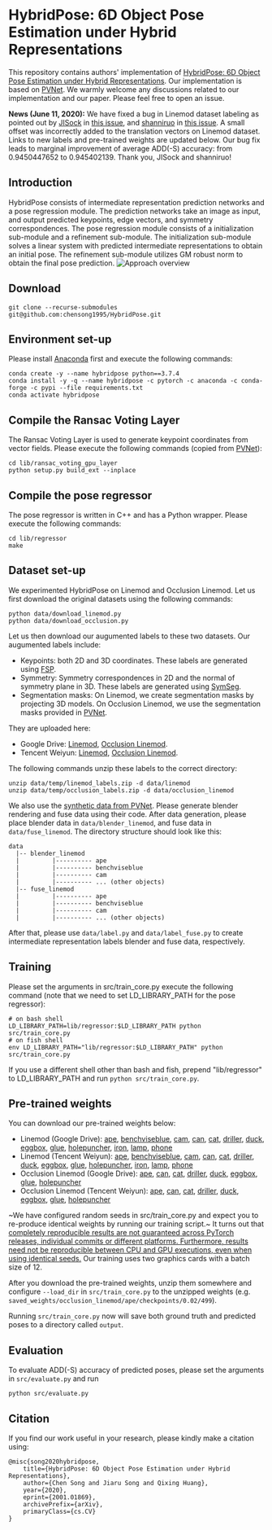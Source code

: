 # HybridPose: 6D Object Pose Estimation under Hybrid Representations
This repository contains authors' implementation of [HybridPose: 6D Object Pose Estimation under Hybrid Representations](https://arxiv.org/abs/2001.01869). Our implementation is based on [PVNet](https://github.com/zju3dv/pvnet).
We warmly welcome any discussions related to our implementation and our paper. Please feel free to open an issue.

**News (June 11, 2020):** We have fixed a bug in Linemod dataset labeling as pointed out by [JISock](https://github.com/JISock) in [this issue](https://github.com/chensong1995/HybridPose/issues/3), and [shanniruo](https://github.com/shanniruo) in [this issue](https://github.com/chensong1995/HybridPose/issues/25). A small offset was incorrectly added to the translation vectors on Linemod dataset. Links to new labels and pre-trained weights are updated below. Our bug fix leads to marginal improvement of average ADD(-S) accuracy: from 0.9450447652 to 0.945402139. Thank you, JISock and shanniruo!

## Introduction
HybridPose consists of intermediate representation prediction networks and a pose regression module. The prediction networks take an image as input, and output predicted keypoints, edge vectors, and symmetry correspondences. The pose regression module consists of a initialization sub-module and a refinement sub-module. The initialization sub-module solves a linear system with predicted intermediate representations to obtain an initial pose. The refinement sub-module utilizes GM robust norm to obtain the final pose prediction.
![Approach overview](./assets/overview.png)

## Download
```
git clone --recurse-submodules git@github.com:chensong1995/HybridPose.git
```

## Environment set-up
Please install [Anaconda](https://www.anaconda.com/distribution/) first and execute the following commands:
```
conda create -y --name hybridpose python==3.7.4
conda install -y -q --name hybridpose -c pytorch -c anaconda -c conda-forge -c pypi --file requirements.txt
conda activate hybridpose
```

## Compile the Ransac Voting Layer
The Ransac Voting Layer is used to generate keypoint coordinates from vector fields. Please execute the following commands (copied from [PVNet](https://github.com/zju3dv/pvnet)):
```
cd lib/ransac_voting_gpu_layer
python setup.py build_ext --inplace
```

## Compile the pose regressor
The pose regressor is written in C++ and has a Python wrapper. Please execute the following commands:
```
cd lib/regressor
make
```

## Dataset set-up
We experimented HybridPose on Linemod and Occlusion Linemod. Let us first download the original datasets using the following commands:
```
python data/download_linemod.py
python data/download_occlusion.py
```
Let us then download our augumented labels to these two datasets. Our augumented labels include:
* Keypoints: both 2D and 3D coordinates. These labels are generated using [FSP](https://github.com/zju3dv/pvnet/blob/master/lib/utils/data_utils.py).
* Symmetry: Symmetry correspondences in 2D and the normal of symmetry plane in 3D. These labels are generated using [SymSeg](https://github.com/aecins/symseg).
* Segmentation masks: On Linemod, we create segmentation masks by projecting 3D models. On Occlusion Linemod, we use the segmentation masks provided in [PVNet](https://github.com/zju3dv/pvnet).

They are uploaded here:
* Google Drive: [Linemod](https://drive.google.com/file/d/1oSM-5ily_vkQ28KVpW7q5FyY67A7Jt1N/view?usp=sharing), [Occlusion Linemod](https://drive.google.com/file/d/1PItmDj7Go0OBnC1Lkvagz3RRB9qdJUIG/view?usp=sharing).
* Tencent Weiyun: [Linemod](https://share.weiyun.com/OPxLstUw), [Occlusion Linemod](https://share.weiyun.com/50i7KTb).

The following commands unzip these labels to the correct directory:
```
unzip data/temp/linemod_labels.zip -d data/linemod
unzip data/temp/occlusion_labels.zip -d data/occlusion_linemod
```

We also use the [synthetic data from PVNet](https://github.com/zju3dv/pvnet-rendering/). Please generate blender rendering and fuse data using their code.  After data generation, please place blender data in `data/blender_linemod`, and fuse data in `data/fuse_linemod`. The directory structure should look like this:

```
data
  |-- blender_linemod
  |         |---------- ape
  |         |---------- benchviseblue
  |         |---------- cam
  |         |---------- ... (other objects)
  |-- fuse_linemod
  |         |---------- ape
  |         |---------- benchviseblue
  |         |---------- cam
  |         |---------- ... (other objects)
```

After that, please use `data/label.py` and `data/label_fuse.py` to create intermediate representation labels blender and fuse data, respectively.

## Training
Please set the arguments in src/train\_core.py execute the following command (note that we need to set LD\_LIBRARY\_PATH for the pose regressor):
```
# on bash shell
LD_LIBRARY_PATH=lib/regressor:$LD_LIBRARY_PATH python src/train_core.py
# on fish shell
env LD_LIBRARY_PATH="lib/regressor:$LD_LIBRARY_PATH" python src/train_core.py
```
If you use a different shell other than bash and fish, prepend "lib/regressor" to LD\_LIBRARY\_PATH and run `python src/train_core.py`.

## Pre-trained weights
You can download our pre-trained weights below:
* Linemod (Google Drive): [ape](https://drive.google.com/file/d/1LOUfdaffqMzocuTDMG6rMtJgZyQiG2hR/view?usp=sharing),
[benchviseblue](https://drive.google.com/file/d/1nJ8H4s0CgbVK_qJJFT6_zZJX-glCHwkr/view?usp=sharing),
[cam](https://drive.google.com/file/d/1EgUy8tPDl4EwiIrLP_ZGBzTG2xFEWktw/view?usp=sharing),
[can](https://drive.google.com/file/d/146c2swIc7YhCY47b-GN7oCOyyBXm4RYH/view?usp=sharing),
[cat](https://drive.google.com/file/d/1i6fO0e-ixvG37nbQde_71WpofNngYeQt/view?usp=sharing),
[driller](https://drive.google.com/file/d/1SWk6Nh36BGnYKGxAPmRV3y3TfpWLQesu/view?usp=sharing),
[duck](https://drive.google.com/file/d/12nr6s9sJ6o3MlswsNm1DAZNwiDsfNkCr/view?usp=sharing),
[eggbox](https://drive.google.com/file/d/1YHDXB4vlEAwOB3vOUnRbO2XALlFc1kEF/view?usp=sharing),
[glue](https://drive.google.com/file/d/1hfHUJA17hJ0ZDQdq5gLVw2Q6Vm7xDbY1/view?usp=sharing),
[holepuncher](https://drive.google.com/file/d/1SGAjHHCGrNNgSigN_Db7quE8LIIMmvBO/view?usp=sharing),
[iron](https://drive.google.com/file/d/1p5hXKpBG4fBrV5vwIoNnIA83E8fFrpfa/view?usp=sharing),
[lamp](https://drive.google.com/file/d/1smye1JnM6kS0PNsAZkeuo5LfU7FPl2pD/view?usp=sharing),
[phone](https://drive.google.com/file/d/14kRJ2VeSfEd1gxOLrUzpRJoPsycKKjQt/view?usp=sharing)
* Linemod (Tencent Weiyun): [ape](https://share.weiyun.com/kD3EgEsn),
[benchviseblue](https://share.weiyun.com/Fd4kovRM),
[cam](https://share.weiyun.com/wwZpx9Kb),
[can](https://share.weiyun.com/bqIuvUUW),
[cat](https://share.weiyun.com/w1wsESru),
[driller](https://share.weiyun.com/Hdt4u9yt),
[duck](https://share.weiyun.com/Rg33nf1s),
[eggbox](https://share.weiyun.com/VKRXInIk),
[glue](https://share.weiyun.com/xBFlmV5d),
[holepuncher](https://share.weiyun.com/pr8oCZFF),
[iron](https://share.weiyun.com/EO3TQzJO),
[lamp](https://share.weiyun.com/sUrdYx5R),
[phone](https://share.weiyun.com/EGOvgGlH)
* Occlusion Linemod (Google Drive): [ape](https://drive.google.com/file/d/1JeBETMGgELrawzofO59j4OCpg-2tf3iy/view?usp=sharing),
[can](https://drive.google.com/file/d/1Cl47bGiPyodHNqITaxCadFAT97YP7nl9/view?usp=sharing),
[cat](https://drive.google.com/file/d/1gDMwqPuFyKg_YW_PbqY_yT53dJEYYrqW/view?usp=sharing),
[driller](https://drive.google.com/file/d/1iAvptsTtwHVp6bNNSRBl5QiVi3O8uDeo/view?usp=sharing),
[duck](https://drive.google.com/file/d/1GwmhyWG4czIsVcCRyWA19ZEZfTzEN2Wo/view?usp=sharing),
[eggbox](https://drive.google.com/file/d/1UKl6aSLRVZzbjI1b5yhxBRlavI8n_JMb/view?usp=sharing),
[glue](https://drive.google.com/file/d/1JnABWWuNns_syYO-zPUBGViT_HWt0VAW/view?usp=sharing),
[holepuncher](https://drive.google.com/file/d/1XGt5BvYEbVN67zZbdMaGBsaC2-pad4zv/view?usp=sharing)
* Occlusion Linemod (Tencent Weiyun): [ape](https://share.weiyun.com/5t8BCmi),
[can](https://share.weiyun.com/5IgRL6W),
[cat](https://share.weiyun.com/5i50fIb),
[driller](https://share.weiyun.com/52GAoma),
[duck](https://share.weiyun.com/5pkx7dB),
[eggbox](https://share.weiyun.com/5XBQ8IY),
[glue](https://share.weiyun.com/5p2aIzV),
[holepuncher](https://share.weiyun.com/5cR5b88)

~We have configured random seeds in src/train\_core.py and expect you to re-produce identical weights by running our training script.~ It turns out that [completely reproducible results are not guaranteed across PyTorch releases, individual commits or different platforms. Furthermore, results need not be reproducible between CPU and GPU executions, even when using identical seeds.](https://pytorch.org/docs/stable/notes/randomness.html) Our training uses two graphics cards with a batch size of 12.

After you download the pre-trained weights, unzip them somewhere and configure `--load_dir` in `src/train_core.py` to the unzipped weights (e.g. `saved_weights/occlusion_linemod/ape/checkpoints/0.02/499`).

Running `src/train_core.py` now will save both ground truth and predicted poses to a directory called `output`.

## Evaluation
To evaluate ADD(-S) accuracy of predicted poses, please set the arguments in `src/evaluate.py` and run
```
python src/evaluate.py
```

## Citation
If you find our work useful in your research, please kindly make a citation using:
```
@misc{song2020hybridpose,
    title={HybridPose: 6D Object Pose Estimation under Hybrid Representations},
    author={Chen Song and Jiaru Song and Qixing Huang},
    year={2020},
    eprint={2001.01869},
    archivePrefix={arXiv},
    primaryClass={cs.CV}
}
```
